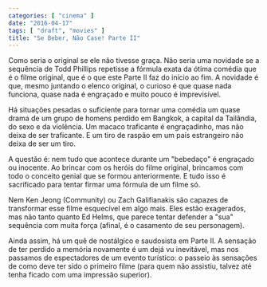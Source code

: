 ```yaml
---
categories: [ "cinema" ]
date: "2016-04-17"
tags: [ "draft", "movies" ]
title: "Se Beber, Não Case! Parte II"
---
```

Como seria o original se ele não tivesse graça. Não seria uma novidade
se a sequência de Todd Phillips repetisse a fórmula exata da ótima
comédia que é o filme original, que é o que este Parte II faz do
início ao fim. A novidade é que, mesmo juntando o elenco original,
o curioso é que quase nada funciona, quase nada é engraçado e muito
pouco é imprevisível.

Há situações pesadas o suficiente para tornar uma comédia um quase
drama de um grupo de homens perdido em Bangkok, a capital da Tailândia,
do sexo e da violência. Um macaco traficante é engraçadinho, mas não
deixa de ser traficante. E um tiro de raspão em um país estrangeiro
não deixa de ser um tiro.

A questão é: nem tudo que acontece durante um "bebedaço" é engraçado
ou inocente. Ao brincar com os heróis do filme original, brincamos
com todo o conceito genial que se formou anteriormente. E tudo isso é
sacrificado para tentar firmar uma fórmula de um filme só.

Nem Ken Jeong (Community) ou Zach Galifianakis são capazes de transformar
esse filme esquecível em algo mais. Eles estão exagerados, mas não
tanto quanto Ed Helms, que parece tentar defender a "sua" sequência
com muita força (afinal, é o casamento de seu personagem).

Ainda assim, há um quê de nostálgico e saudosista em Parte II. A
sensação de ter perdido a memória novamente é um dejá vu inevitável,
mas nos passamos de espectadores de um evento turístico: o passeio
às sensações de como deve ter sido o primeiro filme (para quem não
assistiu, talvez até tenha ficado com uma impressão superior).
